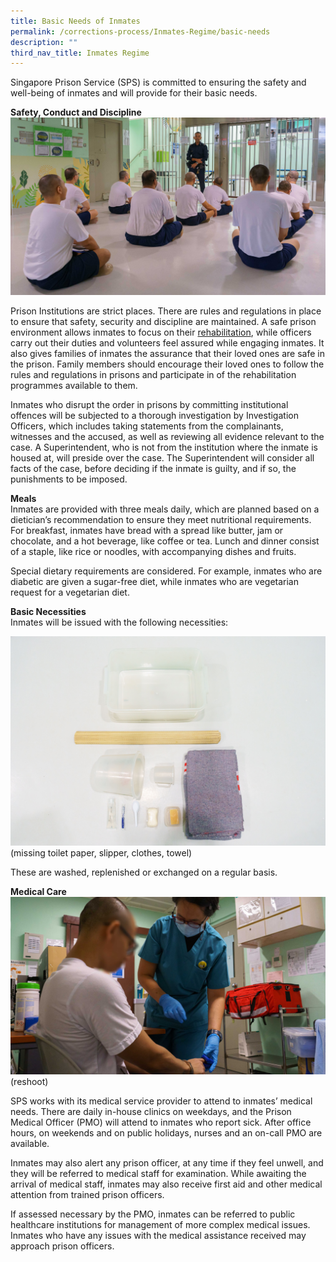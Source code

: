 ```yaml
---
title: Basic Needs of Inmates
permalink: /corrections-process/Inmates-Regime/basic-needs
description: ""
third_nav_title: Inmates Regime
---
```

Singapore Prison Service (SPS) is committed to ensuring the safety and well-being of inmates and will provide for their basic needs.

**Safety, Conduct and Discipline**<br>
![](/images/Prison%20Life/2022-PrisonRegime-MusterCheck-1.jpg)

Prison Institutions are strict places. There are rules and regulations in place to ensure that safety, security and discipline are maintained. A safe prison environment allows inmates to focus on their [rehabilitation](/rehabilitation-process), while officers carry out their duties and volunteers feel assured while engaging inmates. It also gives families of inmates the assurance that their loved ones are safe in the prison. Family members should encourage their loved ones to follow the rules and regulations in prisons and participate in of the rehabilitation programmes available to them.

Inmates who disrupt the order in prisons by committing institutional offences will be subjected to a thorough investigation by Investigation Officers, which includes taking statements from the complainants, witnesses and the accused, as well as reviewing all evidence relevant to the case.  A Superintendent, who is not from the institution where the inmate is housed at, will preside over the case. The Superintendent will consider all facts of the case, before deciding if the inmate is guilty, and if so, the punishments to be imposed.

**Meals**<br>
Inmates are provided with three meals daily, which are planned based on a dietician’s recommendation to ensure they meet nutritional requirements. For breakfast, inmates have bread with a spread like butter, jam or chocolate, and a hot beverage, like coffee or tea. Lunch and dinner consist of a staple, like rice or noodles, with accompanying dishes and fruits. 

Special dietary requirements are considered. For example, inmates who are diabetic are given a sugar-free diet, while inmates who are vegetarian request for a vegetarian diet. 

**Basic Necessities**  <br>
Inmates will be issued with the following necessities:

![](/images/Prison%20Life/2022-PrisonAdmission-KitBox-4.jpg)
(missing toilet paper, slipper, clothes, towel)

These are washed, replenished or exchanged on a regular basis.

**Medical Care**<br> 
![](/images/Prison%20Life/2022-PrisonRegime-MedicalCare-1.jpg)
(reshoot)

SPS works with its medical service provider to attend to inmates’ medical needs. There are daily in-house clinics on weekdays, and the Prison Medical Officer (PMO) will attend to inmates who report sick. After office hours, on weekends and on public holidays, nurses and an on-call PMO are available.

Inmates may also alert any prison officer, at any time if they feel unwell, and they will be referred to medical staff for examination. While awaiting the arrival of medical staff, inmates may also receive first aid and other medical attention from trained prison officers.

If assessed necessary by the PMO, inmates can be referred to public healthcare institutions for management of more complex medical issues. Inmates who have any issues with the medical assistance received may approach prison officers.